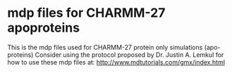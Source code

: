 # mdp files for CHARMM-27 apoproteins

This is the mdp files used for CHARMM-27 protein only simulations (apo-proteins)
Consider using the protocol proposed by Dr. Justin A. Lemkul for how to use these mdp files at: http://www.mdtutorials.com/gmx/index.html

